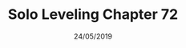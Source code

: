 ---
title: "Solo Leveling Chapter 72"
date: 24/05/2019
range: 39
description: "Solo Leveling Chapter 72"
previous: "series/solo-leveling/chapter-71"
next: "series/solo-leveling/chapter-73"
thumbnail: "Solo Leveling"
---